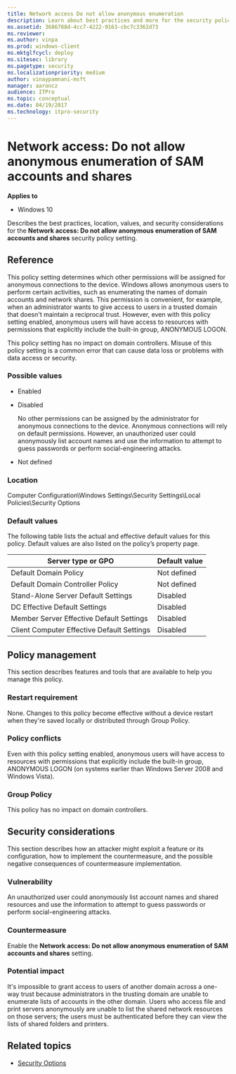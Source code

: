 ```yaml
---
title: Network access Do not allow anonymous enumeration 
description: Learn about best practices and more for the security policy setting, Network access Do not allow anonymous enumeration of SAM accounts and shares.
ms.assetid: 3686788d-4cc7-4222-9163-cbc7c3362d73
ms.reviewer: 
ms.author: vinpa
ms.prod: windows-client
ms.mktglfcycl: deploy
ms.sitesec: library
ms.pagetype: security
ms.localizationpriority: medium
author: vinaypamnani-msft
manager: aaroncz
audience: ITPro
ms.topic: conceptual
ms.date: 04/19/2017
ms.technology: itpro-security
---
```


# Network access: Do not allow anonymous enumeration of SAM accounts and shares

**Applies to**
-   Windows 10

Describes the best practices, location, values, and security considerations for the **Network access: Do not allow anonymous enumeration of SAM accounts and shares** security policy setting.

## Reference

This policy setting determines which other permissions will be assigned for anonymous connections to the device. Windows allows anonymous users to perform certain activities, such as enumerating the names of domain accounts and network shares. This permission is convenient, for example, when an administrator wants to give access to users in a trusted domain that doesn't maintain a reciprocal trust. However, even with this policy setting enabled, anonymous users will have access to resources with permissions that explicitly include the built-in group, ANONYMOUS LOGON.

This policy setting has no impact on domain controllers.
Misuse of this policy setting is a common error that can cause data loss or problems with data access or security.

### Possible values

-   Enabled

-   Disabled

    No other permissions can be assigned by the administrator for anonymous connections to the device. Anonymous connections will rely on default permissions. However, an unauthorized user could anonymously list account names and use the information to attempt to guess passwords or perform social-engineering attacks.

-   Not defined

### Location

Computer Configuration\\Windows Settings\\Security Settings\\Local Policies\\Security Options

### Default values

The following table lists the actual and effective default values for this policy. Default values are also listed on the policy’s property page.

| Server type or GPO | Default value |
| - | - |
| Default Domain Policy| Not defined| 
| Default Domain Controller Policy | Not defined| 
| Stand-Alone Server Default Settings | Disabled| 
| DC Effective Default Settings | Disabled| 
| Member Server Effective Default Settings | Disabled| 
| Client Computer Effective Default Settings | Disabled| 
 
## Policy management

This section describes features and tools that are available to help you manage this policy.

### Restart requirement

None. Changes to this policy become effective without a device restart when they're saved locally or distributed through Group Policy.

### Policy conflicts

Even with this policy setting enabled, anonymous users will have access to resources with permissions that explicitly include the built-in group, ANONYMOUS LOGON (on systems earlier than Windows Server 2008 and Windows Vista).

### Group Policy

This policy has no impact on domain controllers.

## Security considerations

This section describes how an attacker might exploit a feature or its configuration, how to implement the countermeasure, and the possible negative consequences of countermeasure implementation.

### Vulnerability

An unauthorized user could anonymously list account names and shared resources and use the information to attempt to guess passwords or perform social-engineering attacks.

### Countermeasure

Enable the **Network access: Do not allow anonymous enumeration of SAM accounts and shares** setting.

### Potential impact

It's impossible to grant access to users of another domain across a one-way trust because administrators in the trusting domain are unable to enumerate lists of accounts in the other domain. Users who access file and print servers anonymously are unable to list the shared network resources on those servers; the users must be authenticated before they can view the lists of shared folders and printers.

## Related topics

- [Security Options](security-options.md)
